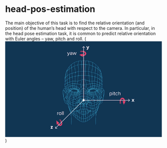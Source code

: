 # head-pos-estimation

The main objective of this task is to find the relative orientation (and position) of the human’s head with respect to the camera. 
In particular, in the head pose estimation task, it is common to predict relative orientation with Euler angles – yaw, pitch and roll.
(![alt text](https://github.com/shimaaAHMED02/head-pos-estimation/blob/main/2d-3d-head-pose-estimation.jpg))
